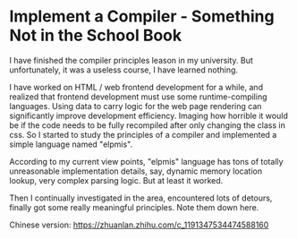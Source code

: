 # Implement a Compiler - Something Not in the School Book

I have finished the compiler principles leason in my university. But
unfortunately, it was a useless course, I have learned nothing.

I have worked on HTML / web frontend development for a while, and realized that
frontend development must use some runtime-compiling languages. Using data to
carry logic for the web page rendering can significantly improve development
efficiency. Imaging how horrible it would be if the code needs to be fully
recompiled after only changing the class in css. So I started to study the
principles of a compiler and implemented a simple language named "elpmis".

According to my current view points, "elpmis" language has tons of totally
unreasonable implementation details, say, dynamic memory location lookup, very
complex parsing logic. But at least it worked.

Then I continually investigated in the area, encountered lots of detours,
finally got some really meaningful principles. Note them down here.

Chinese version: https://zhuanlan.zhihu.com/c_1191347534474588160
